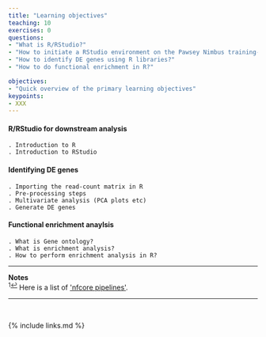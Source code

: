 ```yaml
---
title: "Learning objectives"
teaching: 10
exercises: 0
questions:
- "What is R/RStudio?" 
- "How to initiate a RStudio environment on the Pawsey Nimbus training-VM?"
- "How to identify DE genes using R libraries?"
- "How to do functional enrichment in R?"

objectives:
- "Quick overview of the primary learning objectives"
keypoints:
- XXX
---
```


#### R/RStudio for downstream analysis
```
. Introduction to R
. Introduction to RStudio
```

#### Identifying DE genes
```
. Importing the read-count matrix in R
. Pre-processing steps
. Multivariate analysis (PCA plots etc)
. Generate DE genes
```

#### Functional enrichment anaylsis
```
. What is Gene ontology?
. What is enrichment analysis?
. How to perform enrichment analysis in R? 
```


___
**Notes**   
<sup id="f1">1[↩](#a1)</sup> Here is a list of ['nfcore pipelines'](https://nf-co.re/pipelines/).

___
<br>



{% include links.md %}
